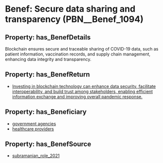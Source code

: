 # Benef: __Secure data sharing and transparency__ (PBN__Benef_1094)

## Property: has_BenefDetails

Blockchain ensures secure and traceable sharing of COVID-19 data, such as patient information, vaccination records, and supply chain management, enhancing data integrity and transparency.

## Property: has_BenefReturn

* [Investing in blockchain technology can enhance data security, facilitate interoperability, and build trust among stakeholders, enabling efficient information exchange and improving overall pandemic response.](../BenefReturn/PBN__BenefReturn_1223)

## Property: has_Beneficiary

* [government agencies](../Stakeholder/PBN__Stakeholder_55)
* [healthcare providers](../Stakeholder/PBN__Stakeholder_121)

## Property: has_BenefSource

* [subramanian_role_2021](../Article/PBN__Article_226)

